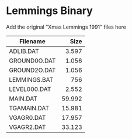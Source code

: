 # Lemmings Binary
Add the original "Xmas Lemmings 1991" files here


| Filename      | Size         |
| ------------- |-------------:|
| ADLIB.DAT	|       3.597	|
| GROUND0O.DAT	|       1.056	|
| GROUND2O.DAT	|       1.056	|
| LEMMINGS.BAT	|         756	|
| LEVEL000.DAT	|       2.552	|
| MAIN.DAT	|      59.992	|
| TGAMAIN.DAT	|      15.981	|
| VGAGR0.DAT	|      17.957	|
| VGAGR2.DAT	|      33.123	|
